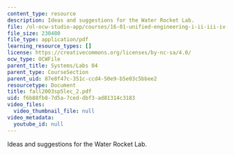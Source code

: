 ```yaml
---
content_type: resource
description: Ideas and suggestions for the Water Rocket Lab.
file: /ol-ocw-studio-app/courses/16-01-unified-engineering-i-ii-iii-iv-fall-2005-spring-2006/f6b88fb87d5a7ceddbf3ad81314c3183_fall2003sp5lec_2.pdf
file_size: 230480
file_type: application/pdf
learning_resource_types: []
license: https://creativecommons.org/licenses/by-nc-sa/4.0/
ocw_type: OCWFile
parent_title: Systems/Labs 04
parent_type: CourseSection
parent_uid: 87e8f47c-351c-ccd4-50e9-b5e03c5bbee2
resourcetype: Document
title: fall2003sp5lec_2.pdf
uid: f6b88fb8-7d5a-7ced-dbf3-ad81314c3183
video_files:
  video_thumbnail_file: null
video_metadata:
  youtube_id: null
---
```

Ideas and suggestions for the Water Rocket Lab.